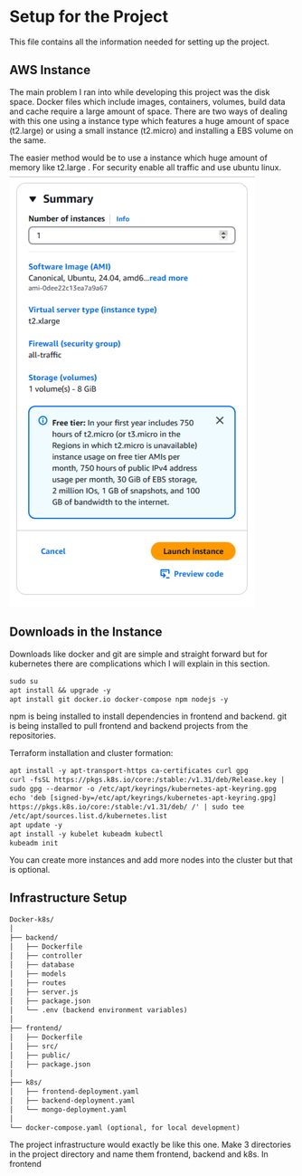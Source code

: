 # Setup for the Project 
This file contains all the information needed for setting up the project. 

## AWS Instance 
The main problem I ran into while developing this project was the disk space. Docker files  which include images, containers, volumes, build data and cache require a large amount of space. There are two ways of dealing with this one using a instance type which features a huge amount of space (t2.large) or using a small instance (t2.micro) and installing a EBS volume on the same. 

The easier method would be to use a instance which huge amount of memory like t2.large . For security enable all traffic and use ubuntu linux. 
 ![Alt text](<image (26).png>)


## Downloads in the Instance
Downloads like docker and git are simple and straight forward but for kubernetes there are complications which I will explain in this section. 
```
sudo su 
apt install && upgrade -y 
apt install git docker.io docker-compose npm nodejs -y 
```
npm is being installed to install dependencies in frontend and backend. 
git is being installed to pull frontend and backend projects from the repositories. 

Terraform installation and cluster formation: 
```
apt install -y apt-transport-https ca-certificates curl gpg
curl -fsSL https://pkgs.k8s.io/core:/stable:/v1.31/deb/Release.key | sudo gpg --dearmor -o /etc/apt/keyrings/kubernetes-apt-keyring.gpg
echo 'deb [signed-by=/etc/apt/keyrings/kubernetes-apt-keyring.gpg] https://pkgs.k8s.io/core:/stable:/v1.31/deb/ /' | sudo tee /etc/apt/sources.list.d/kubernetes.list
apt update -y 
apt install -y kubelet kubeadm kubectl
kubeadm init 
```
You can create more instances and add more nodes into the cluster but that is optional. 

## Infrastructure Setup 
```
Docker-k8s/
│
├── backend/
│   ├── Dockerfile
│   ├── controller
│   ├── database
│   ├── models
│   ├── routes
│   ├── server.js
│   ├── package.json
│   └── .env (backend environment variables)
│
├── frontend/
│   ├── Dockerfile
│   ├── src/
│   ├── public/
│   ├── package.json
│
├── k8s/
│   ├── frontend-deployment.yaml
│   ├── backend-deployment.yaml
│   └── mongo-deployment.yaml
│
└── docker-compose.yaml (optional, for local development)
```

The project infrastructure would exactly be like this one. Make 3 directories in the project directory and name them frontend, backend and k8s. In frontend 